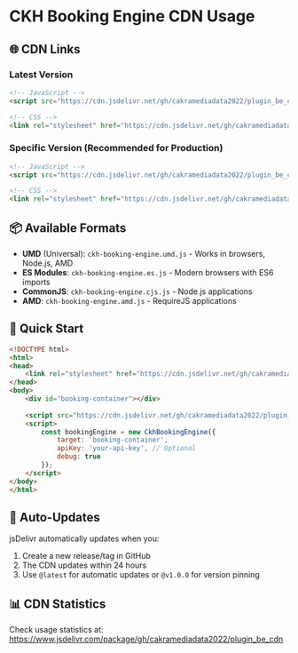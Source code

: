 # CKH Booking Engine CDN Usage

## 🌐 CDN Links

### Latest Version
```html
<!-- JavaScript -->
<script src="https://cdn.jsdelivr.net/gh/cakramediadata2022/plugin_be_cdn@latest/dist/ckh-booking-engine.umd.js"></script>

<!-- CSS -->
<link rel="stylesheet" href="https://cdn.jsdelivr.net/gh/cakramediadata2022/plugin_be_cdn@latest/dist/style.css">
```

### Specific Version (Recommended for Production)
```html
<!-- JavaScript -->
<script src="https://cdn.jsdelivr.net/gh/cakramediadata2022/plugin_be_cdn@v1.0.0/dist/ckh-booking-engine.umd.js"></script>

<!-- CSS -->
<link rel="stylesheet" href="https://cdn.jsdelivr.net/gh/cakramediadata2022/plugin_be_cdn@v1.0.0/dist/style.css">
```

## 📦 Available Formats

- **UMD** (Universal): `ckh-booking-engine.umd.js` - Works in browsers, Node.js, AMD
- **ES Modules**: `ckh-booking-engine.es.js` - Modern browsers with ES6 imports
- **CommonJS**: `ckh-booking-engine.cjs.js` - Node.js applications
- **AMD**: `ckh-booking-engine.amd.js` - RequireJS applications

## 🚀 Quick Start

```html
<!DOCTYPE html>
<html>
<head>
    <link rel="stylesheet" href="https://cdn.jsdelivr.net/gh/cakramediadata2022/plugin_be_cdn@latest/dist/style.css">
</head>
<body>
    <div id="booking-container"></div>
    
    <script src="https://cdn.jsdelivr.net/gh/cakramediadata2022/plugin_be_cdn@latest/dist/ckh-booking-engine.umd.js"></script>
    <script>
        const bookingEngine = new CkhBookingEngine({
            target: 'booking-container',
            apiKey: 'your-api-key', // Optional
            debug: true
        });
    </script>
</body>
</html>
```

## 🔄 Auto-Updates

jsDelivr automatically updates when you:
1. Create a new release/tag in GitHub
2. The CDN updates within 24 hours
3. Use `@latest` for automatic updates or `@v1.0.0` for version pinning

## 📊 CDN Statistics

Check usage statistics at: https://www.jsdelivr.com/package/gh/cakramediadata2022/plugin_be_cdn